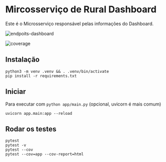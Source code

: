# Mircosserviço de Rural Dashboard

Este é o Microsserviço responsável pelas informações do Dashboard.

![endpoits-dashboard](https://github.com/user-attachments/assets/f231fede-10b7-4022-aaf8-9802aecddddb)

![coverage](https://github.com/user-attachments/assets/6df34255-cfbc-487b-89ed-cc97d9f747cc)

## Instalação

    python3 -m venv .venv && . .venv/bin/activate
    pip install -r requirements.txt


## Iniciar

Para executar com `python app/main.py` (opcional, uvicorn é mais comum)

    uvicorn app.main:app --reload


## Rodar os testes

    pytest
    pytest -v
    pytest --cov
    pytest --cov=app --cov-report=html